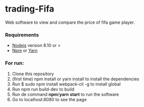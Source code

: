 
# trading-Fifa
Web software to view and compare the price of fifa game player.




### **Requirements**
- [Nodejs](https://nodejs.org/ "Nodejs") version 8.10 or >
- [Npm](https://www.npmjs.com/get-npm "Npm") or [Yarn](https://yarnpkg.com "Yarnn")

### **For run**:

1. Clone this repository
2.  (first time) npm install or yarn install to install the dependencies
3. Run $ sudo npm install webpack-cli -g to install global
4. Run npm run build-dev to build
5. Run de command **npm**/**yarn** **start** to run the software
6. Go to localhost:8080 to see the page